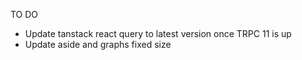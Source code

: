 TO DO

- Update tanstack react query to latest version once TRPC 11 is up
- Update aside and graphs fixed size
